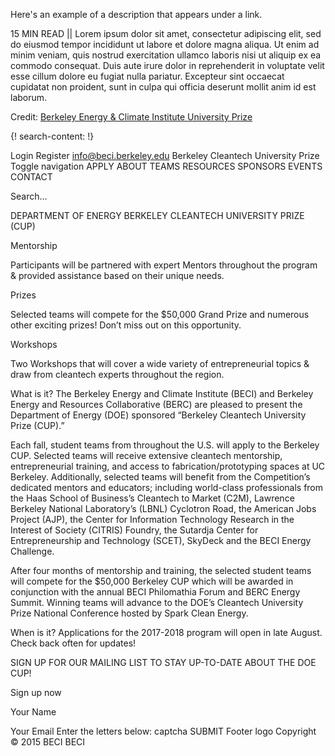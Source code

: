 Here's an example of a description that appears under a link.

15 MIN READ || Lorem ipsum dolor sit amet, consectetur adipiscing elit, sed do eiusmod tempor incididunt ut labore et dolore magna aliqua. Ut enim ad minim veniam, quis nostrud exercitation ullamco laboris nisi ut aliquip ex ea commodo consequat. Duis aute irure dolor in reprehenderit in voluptate velit esse cillum dolore eu fugiat nulla pariatur. Excepteur sint occaecat cupidatat non proident, sunt in culpa qui officia deserunt mollit anim id est laborum.

Credit: [Berkeley Energy & Climate Institute University Prize](http://beci.berkeley.edu/cup/)


{! search-content: !}

Login   Register
 info@beci.berkeley.edu
 Berkeley Cleantech University Prize Toggle navigation
APPLY
ABOUT
TEAMS
RESOURCES
SPONSORS
EVENTS
CONTACT

Search...

DEPARTMENT OF ENERGY
BERKELEY CLEANTECH UNIVERSITY PRIZE (CUP)



Mentorship

Participants will be partnered with expert Mentors throughout the program & provided assistance based on their unique needs.


Prizes

Selected teams will compete for the $50,000 Grand Prize and numerous other exciting prizes! Don’t miss out on this opportunity.


Workshops

Two Workshops that will cover a wide variety of entrepreneurial topics & draw from cleantech experts throughout the region.


What is it?
The Berkeley Energy and Climate Institute (BECI) and Berkeley Energy and Resources Collaborative (BERC) are pleased to present the Department of Energy (DOE) sponsored “Berkeley Cleantech University Prize (CUP).”

Each fall, student teams from throughout the U.S. will apply to the Berkeley CUP. Selected teams will receive extensive cleantech mentorship, entrepreneurial training, and access to fabrication/prototyping spaces at UC Berkeley. Additionally, selected teams will benefit from the Competition’s dedicated mentors and educators; including world-class professionals from the Haas School of Business’s Cleantech to Market (C2M), Lawrence Berkeley National Laboratory’s (LBNL) Cyclotron Road, the American Jobs Project (AJP), the Center for Information Technology Research in the Interest of Society (CITRIS) Foundry, the Sutardja Center for Entrepreneurship and Technology (SCET), SkyDeck and the BECI Energy Challenge.

After four months of mentorship and training, the selected student teams will compete for the $50,000 Berkeley CUP which will be awarded in conjunction with the annual BECI Philomathia Forum and BERC Energy Summit. Winning teams will advance to the DOE’s Cleantech University Prize National Conference hosted by Spark Clean Energy.


When is it?
Applications for the 2017-2018 program will open in late August. Check back often for updates!

SIGN UP FOR OUR MAILING LIST TO STAY UP-TO-DATE ABOUT THE DOE CUP!

Sign up now


Your Name
 
Your Email
Enter the letters below: captcha 
 SUBMIT
Footer logo
Copyright © 2015 BECI BECI


